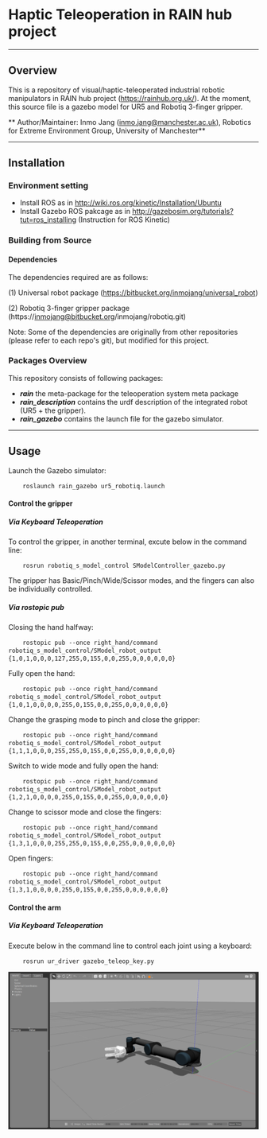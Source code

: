 # Haptic Teleoperation in RAIN hub project
---
## Overview
This is a repository of visual/haptic-teleoperated industrial robotic manipulators in RAIN hub project (https://rainhub.org.uk/). 
At the moment, this source file is a gazebo model for UR5 and Robotiq 3-finger gripper. 

** Author/Maintainer: Inmo Jang (inmo.jang@manchester.ac.uk), Robotics for Extreme Environment Group, University of Manchester**

---
## Installation

### Environment setting

- Install ROS as in http://wiki.ros.org/kinetic/Installation/Ubuntu
- Install Gazebo ROS pakcage as in http://gazebosim.org/tutorials?tut=ros_installing (Instruction for ROS Kinetic)

### Building from Source

#### Dependencies
The dependencies required are as follows: 

(1) Universal robot package (https://bitbucket.org/inmojang/universal_robot)


(2) Robotiq 3-finger gripper package (https://inmojang@bitbucket.org/inmojang/robotiq.git)


Note: Some of the dependencies are originally from other repositories (please refer to each repo's git), but modified for this project. 




### Packages Overview

This repository consists of following packages:

* ***rain*** the meta-package for the teleoperation system meta package
* ***rain_description*** contains the urdf description of the integrated robot (UR5 + the gripper).
* ***rain_gazebo*** contains the launch file for the gazebo simulator.


---
## Usage

Launch the Gazebo simulator:

        roslaunch rain_gazebo ur5_robotiq.launch

#### Control the gripper

##### Via Keyboard Teleoperation

To control the gripper, in another terminal, excute below in the command line:
        
        rosrun robotiq_s_model_control SModelController_gazebo.py

The gripper has Basic/Pinch/Wide/Scissor modes, and the fingers can also be individually controlled. 


##### Via ***rostopic pub*** 

Closing the hand halfway:

        rostopic pub --once right_hand/command robotiq_s_model_control/SModel_robot_output {1,0,1,0,0,0,127,255,0,155,0,0,255,0,0,0,0,0,0}

Fully open the hand:

        rostopic pub --once right_hand/command robotiq_s_model_control/SModel_robot_output {1,0,1,0,0,0,0,255,0,155,0,0,255,0,0,0,0,0,0}

Change the grasping mode to pinch and close the gripper:

        rostopic pub --once right_hand/command robotiq_s_model_control/SModel_robot_output {1,1,1,0,0,0,255,255,0,155,0,0,255,0,0,0,0,0,0}

Switch to wide mode and fully open the hand:

        rostopic pub --once right_hand/command robotiq_s_model_control/SModel_robot_output {1,2,1,0,0,0,0,255,0,155,0,0,255,0,0,0,0,0,0}

Change to scissor mode and close the fingers:

        rostopic pub --once right_hand/command robotiq_s_model_control/SModel_robot_output {1,3,1,0,0,0,255,255,0,155,0,0,255,0,0,0,0,0,0}

Open fingers:

        rostopic pub --once right_hand/command robotiq_s_model_control/SModel_robot_output {1,3,1,0,0,0,0,255,0,155,0,0,255,0,0,0,0,0,0}




#### Control the arm

##### Via Keyboard Teleoperation

Execute below in the command line to control each joint using a keyboard: 

        rosrun ur_driver gazebo_teleop_key.py



![picture](rain/UR5_robotiq.png)
  